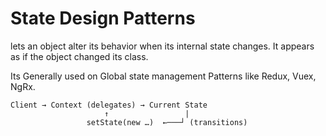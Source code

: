 # State Design Patterns

lets an object alter its behavior when its internal state changes. It appears as if the object changed its class.

Its Generally used on Global state management Patterns like Redux, Vuex, NgRx.

```
Client → Context (delegates) → Current State
                     ↑                 |
                 setState(new …)  ←───┘ (transitions)

```